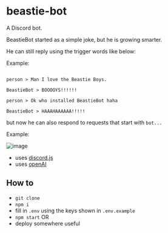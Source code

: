 
# beastie-bot

A Discord bot.

BeastieBot started as a simple joke, but he is growing smarter.

He can still reply using the trigger words like below:

Example:
```

person > Man I love the Beastie Boys.

BeastieBot > BOOOOYS!!!!!!

person > Ok who installed BeastieBot haha

BeastieBot > HAAAHAAAAAA!!!!!

```

but now he can also respond to requests that start with `bot...`

Example:

![image](https://user-images.githubusercontent.com/4060878/218017190-af2bf800-5a42-415b-9d9b-cc36e420478b.png)

* uses [discord.js](https://discordjs.guide/)
* uses [openAI](https://openai.com/api/)

## How to
* `git clone`
* `npm i`
* fill in `.env` using the keys shown in `.env.example`
* `npm start` OR
* deploy somewhere useful
